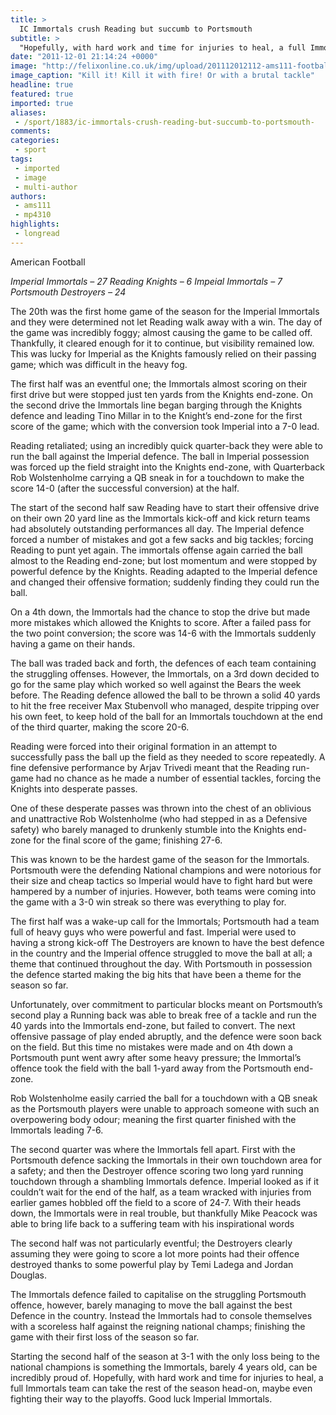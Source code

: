 ```yaml
---
title: >
  IC Immortals crush Reading but succumb to Portsmouth
subtitle: >
  "Hopefully, with hard work and time for injuries to heal, a full Immortals team can take the rest of the season head-on, maybe even fighting their way to the playoffs."
date: "2011-12-01 21:14:24 +0000"
image: "http://felixonline.co.uk/img/upload/201112012112-ams111-football.jpg"
image_caption: "Kill it! Kill it with fire! Or with a brutal tackle"
headline: true
featured: true
imported: true
aliases:
 - /sport/1883/ic-immortals-crush-reading-but-succumb-to-portsmouth-
comments:
categories:
 - sport
tags:
 - imported
 - image
 - multi-author
authors:
 - ams111
 - mp4310
highlights:
 - longread
---
```


American Football

_Imperial Immortals – 27
 Reading Knights – 6
 Impeial Immortals – 7
 Portsmouth Destroyers – 24_

The 20th was the first home game of the season for the Imperial Immortals and they were determined not let Reading walk away with a win. The day of the game was incredibly foggy; almost causing the game to be called off. Thankfully, it cleared enough for it to continue, but visibility remained low. This was lucky for Imperial as the Knights famously relied on their passing game; which was difficult in the heavy fog.

The first half was an eventful one; the Immortals almost scoring on their first drive but were stopped just ten yards from the Knights end-zone. On the second drive the Immortals line began barging through the Knights defence and leading Tino Millar in to the Knight’s end-zone for the first score of the game; which with the conversion took Imperial into a 7-0 lead.

Reading retaliated; using an incredibly quick quarter-back they were able to run the ball against the Imperial defence. The ball in Imperial possession was forced up the field straight into the Knights end-zone, with Quarterback Rob Wolstenholme carrying a QB sneak in for a touchdown to make the score 14-0 (after the successful conversion) at the half.

The start of the second half saw Reading have to start their offensive drive on their own 20 yard line as the Immortals kick-off and kick return teams had absolutely outstanding performances all day. The Imperial defence forced a number of mistakes and got a few sacks and big tackles; forcing Reading to punt yet again. The immortals offense again carried the ball almost to the Reading end-zone; but lost momentum and were stopped by powerful defence by the Knights. Reading adapted to the Imperial defence and changed their offensive formation; suddenly finding they could run the ball.

On a 4th down, the Immortals had the chance to stop the drive but made more mistakes which allowed the Knights to score. After a failed pass for the two point conversion; the score was 14-6 with the Immortals suddenly having a game on their hands.

The ball was traded back and forth, the defences of each team containing the struggling offenses. However, the Immortals, on a 3rd down decided to go for the same play which worked so well against the Bears the week before. The Reading defence allowed the ball to be thrown a solid 40 yards to hit the free receiver Max Stubenvoll who managed, despite tripping over his own feet, to keep hold of the ball for an Immortals touchdown at the end of the third quarter, making the score 20-6.

Reading were forced into their original formation in an attempt to successfully pass the ball up the field as they needed to score repeatedly. A fine defensive performance by Arjav Trivedi meant that the Reading run-game had no chance as he made a number of essential tackles, forcing the Knights into desperate passes.

One of these desperate passes was thrown into the chest of an oblivious and unattractive Rob Wolstenholme (who had stepped in as a Defensive safety) who barely managed to drunkenly stumble into the Knights end-zone for the final score of the game; finishing 27-6.

This was known to be the hardest game of the season for the Immortals. Portsmouth were the defending National champions and were notorious for their size and cheap tactics so Imperial would have to fight hard but were hampered by a number of injuries. However, both teams were coming into the game with a 3-0 win streak so there was everything to play for.

The first half was a wake-up call for the Immortals; Portsmouth had a team full of heavy guys who were powerful and fast. Imperial were used to having a strong kick-off The Destroyers are known to have the best defence in the country and the Imperial offence struggled to move the ball at all; a theme that continued throughout the day. With Portsmouth in possession the defence started making the big hits that have been a theme for the season so far.

Unfortunately, over commitment to particular blocks meant on Portsmouth’s second play a Running back was able to break free of a tackle and run the 40 yards into the Immortals end-zone, but failed to convert. The next offensive passage of play ended abruptly, and the defence were soon back on the field. But this time no mistakes were made and on 4th down a Portsmouth punt went awry after some heavy pressure; the Immortal’s offence took the field with the ball 1-yard away from the Portsmouth end-zone.

Rob Wolstenholme easily carried the ball for a touchdown with a QB sneak as the Portsmouth players were unable to approach someone with such an overpowering body odour; meaning the first quarter finished with the Immortals leading 7-6.

The second quarter was where the Immortals fell apart. First with the Portsmouth defence sacking the Immortals in their own touchdown area for a safety; and then the Destroyer offence scoring two long yard running touchdown through a shambling Immortals defence. Imperial looked as if it couldn’t wait for the end of the half, as a team wracked with injuries from earlier games hobbled off the field to a score of 24-7. With their heads down, the Immortals were in real trouble, but thankfully Mike Peacock was able to bring life back to a suffering team with his inspirational words

The second half was not particularly eventful; the Destroyers clearly assuming they were going to score a lot more points had their offence destroyed thanks to some powerful play by Temi Ladega and Jordan Douglas.

The Immortals defence failed to capitalise on the struggling Portsmouth offence, however, barely managing to move the ball against the best Defence in the country. Instead the Immortals had to console themselves with a scoreless half against the reigning national champs; finishing the game with their first loss of the season so far.

Starting the second half of the season at 3-1 with the only loss being to the national champions is something the Immortals, barely 4 years old, can be incredibly proud of. Hopefully, with hard work and time for injuries to heal, a full Immortals team can take the rest of the season head-on, maybe even fighting their way to the playoffs. Good luck Imperial Immortals.
